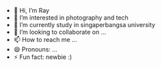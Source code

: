 - 👋 Hi, I’m Ray
- 👀 I’m interested in photography and tech 
- 🌱 I’m currently study in singaperbangsa university 
- 💞️ I’m looking to collaborate on ...
- 📫 How to reach me ...
- 😄 Pronouns: ...
- ⚡ Fun fact: newbie :)

<!---
wixxxx27/wixxxx27 is a ✨ special ✨ repository because its `README.md` (this file) appears on your GitHub profile.
You can click the Preview link to take a look at your changes.
--->
